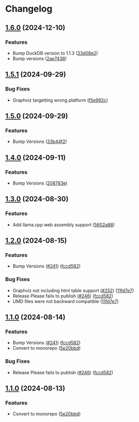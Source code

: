 # Changelog

## [1.6.0](https://github.com/hpcc-systems/hpcc-js-wasm/compare/wasm-duckdb-v1.5.1...wasm-duckdb-v1.6.0) (2024-12-10)


### Features

* Bump DuckDB version to 1.1.3 ([33d08e2](https://github.com/hpcc-systems/hpcc-js-wasm/commit/33d08e26736f71b58d109163bb9c885512c852f2))
* Bump versions ([2ae7438](https://github.com/hpcc-systems/hpcc-js-wasm/commit/2ae7438aa992b26044b43f7ee71753ff57b7c9e6))

## [1.5.1](https://github.com/hpcc-systems/hpcc-js-wasm/compare/wasm-duckdb-v1.5.0...wasm-duckdb-v1.5.1) (2024-09-29)


### Bug Fixes

* Graphviz targetting wrong platform ([f5e992c](https://github.com/hpcc-systems/hpcc-js-wasm/commit/f5e992ce34d49b7db75ce6ac14a4bd43cacb2045))

## [1.5.0](https://github.com/hpcc-systems/hpcc-js-wasm/compare/wasm-duckdb-v1.4.0...wasm-duckdb-v1.5.0) (2024-09-29)


### Features

* Bump Versions ([33b44f2](https://github.com/hpcc-systems/hpcc-js-wasm/commit/33b44f2d70f8e0de1d83bee2e2af008deecde273))

## [1.4.0](https://github.com/hpcc-systems/hpcc-js-wasm/compare/wasm-duckdb-v1.3.0...wasm-duckdb-v1.4.0) (2024-09-11)


### Features

* Bump Versions ([208783e](https://github.com/hpcc-systems/hpcc-js-wasm/commit/208783e61c86cd5f9c01931793c3334732bbaed0))

## [1.3.0](https://github.com/hpcc-systems/hpcc-js-wasm/compare/wasm-duckdb-v1.2.0...wasm-duckdb-v1.3.0) (2024-08-30)


### Features

* Add llama.cpp web assembly support ([5602a88](https://github.com/hpcc-systems/hpcc-js-wasm/commit/5602a8889df432345d1370ce4dba919262ce6c34))

## [1.2.0](https://github.com/hpcc-systems/hpcc-js-wasm/compare/wasm-duckdb-v1.1.0...wasm-duckdb-v1.2.0) (2024-08-15)


### Features

* Bump Versions ([#241](https://github.com/hpcc-systems/hpcc-js-wasm/issues/241)) ([fccd582](https://github.com/hpcc-systems/hpcc-js-wasm/commit/fccd58255035da8f1755809dcb29c4b4736443a4))


### Bug Fixes

* Graphviz not including html table support ([#252](https://github.com/hpcc-systems/hpcc-js-wasm/issues/252)) ([11fd7e7](https://github.com/hpcc-systems/hpcc-js-wasm/commit/11fd7e7d20b2b8fa7a0d3832775aedb4cd7e9bd3))
* Release Please fails to publish ([#246](https://github.com/hpcc-systems/hpcc-js-wasm/issues/246)) ([fccd582](https://github.com/hpcc-systems/hpcc-js-wasm/commit/fccd58255035da8f1755809dcb29c4b4736443a4))
* UMD files were not backward compatible ([11fd7e7](https://github.com/hpcc-systems/hpcc-js-wasm/commit/11fd7e7d20b2b8fa7a0d3832775aedb4cd7e9bd3))

## [1.1.0](https://github.com/hpcc-systems/hpcc-js-wasm/compare/wasm-duckdb-v1.0.1...wasm-duckdb-v1.1.0) (2024-08-14)


### Features

* Bump Versions ([#241](https://github.com/hpcc-systems/hpcc-js-wasm/issues/241)) ([fccd582](https://github.com/hpcc-systems/hpcc-js-wasm/commit/fccd58255035da8f1755809dcb29c4b4736443a4))
* Convert to monorepo ([5e20bbd](https://github.com/hpcc-systems/hpcc-js-wasm/commit/5e20bbdaa32a4ae304e79cabe22a9bf1a38a482b))


### Bug Fixes

* Release Please fails to publish ([#246](https://github.com/hpcc-systems/hpcc-js-wasm/issues/246)) ([fccd582](https://github.com/hpcc-systems/hpcc-js-wasm/commit/fccd58255035da8f1755809dcb29c4b4736443a4))

## [1.1.0](https://github.com/hpcc-systems/hpcc-js-wasm/compare/wasm-duckdb-v1.0.1...wasm-duckdb-v1.1.0) (2024-08-13)


### Features

* Convert to monorepo ([5e20bbd](https://github.com/hpcc-systems/hpcc-js-wasm/commit/5e20bbdaa32a4ae304e79cabe22a9bf1a38a482b))
